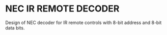 # NEC IR REMOTE DECODER
Design of NEC decoder for IR remote controls with 8-bit address and 8-bit data bits.


